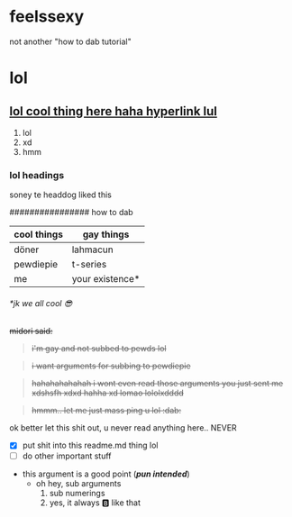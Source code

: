 # feelssexy
not another "how to dab tutorial"

# lol

[lol cool thing here haha hyperlink lul](http://gayman.gq)
-------------
1. lol
2. xd
4132. hmm

### lol headings
soney te headdog liked this

################ how to dab

cool things | gay things
-----|-----
döner | lahmacun
pewdiepie | t-series
me | your existence*


###### *jk we all cool :sunglasses:

~~midori said:~~
> ~~i'm gay and not subbed to pewds lol~~

> ~~i want arguments for subbing to pewdiepie~~ 

> ~~hahahahahahah i wont even read those arguments you just sent me xdshsfh xdxd hahha xd lomao lololxdddd~~

> ~~hmmm.. let me just mass ping u lol :dab:~~

ok better let this shit out, u never read anything here.. NEVER

- [x] put shit into this readme.md thing lol
- [ ] do other important stuff

- this argument is a good point (***pun intended***)
  - oh hey, sub arguments
    1. sub numerings
    1337. yes, it always :b: like that
